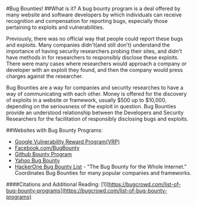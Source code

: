 #Bug Bounties!
##What is it?
A bug bounty program is a deal offered by many website and software developers by which individuals can receive recognition and compensation for reporting bugs, especially those pertaining to exploits and vulnerabilities. 

Previously, there was no official way that people could report these bugs and exploits. Many companies didn't(and still don't) understand the importance of having security researchers probing their sites, and didn't have methods in for researchers to responsibly disclose these exploits. There were many cases where researchers would approach a company or developer with an exploit they found, and then the company would press charges against the researcher.

Bug Bounties are a way for companies and security researches to have a way of communicating with each other. Money is offered for the discovery of exploits in a website or framework, usually $500 up to $10,000, depending on the seriousness of the exploit in question. Bug Bounties provide an understood relationship between the Developers and Security Researchers for the facilitation of responsibly disclosing bugs and exploits.

##Websites with Bug Bounty Programs:
* [Google Vulnerability Reward Program(VRP)](http://www.google.com/about/appsecurity/reward-program/)
* [Facebook.com/BugBounty](https://www.facebook.com/BugBounty)
* [Github Bounty Program](https://bounty.github.com/)
* [Yahoo Bug Bounty](http://bugbounty.yahoo.com/)
* [HackerOne Bug Bounty List](https://hackerone.com/internet-bug-bounty) - "The Bug Bounty for the Whole Internet." Coordinates Bug Bounties for many popular companies and frameworks.


####Citations and Additional Reading:
[1][https://bugcrowd.com/list-of-bug-bounty-programs](https://bugcrowd.com/list-of-bug-bounty-programs)